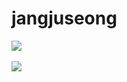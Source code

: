 # jangjuseong

<img src="https://github-readme-stats.vercel.app/api/top-langs/?username=jangjuseong&layout=compact&theme=holi"><br><br>
<img src="https://github-readme-stats.vercel.app/api?username=jangjuseong&show_icons=true&theme=holi">
